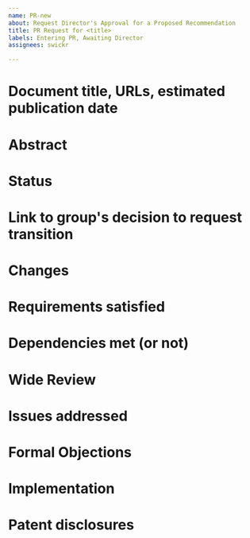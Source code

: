 ```yaml
---
name: PR-new
about: Request Director's Approval for a Proposed Recommendation
title: PR Request for <title>
labels: Entering PR, Awaiting Director
assignees: swickr

---
```


# Document title, URLs, estimated publication date

# Abstract

# Status

# Link to group's decision to request transition

# Changes

# Requirements satisfied

# Dependencies met (or not)

# Wide Review

# Issues addressed

# Formal Objections

# Implementation

# Patent disclosures
